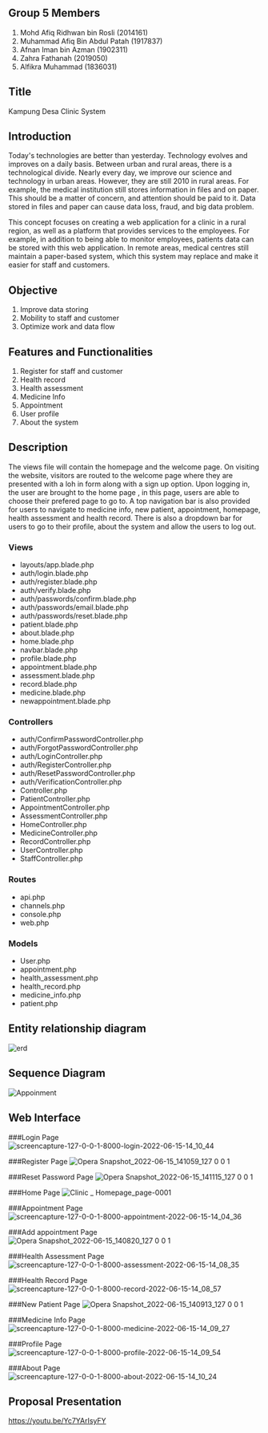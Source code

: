 
## Group 5 Members

1. Mohd Afiq Ridhwan bin Rosli (2014161)
2. Muhammad Afiq Bin Abdul Patah (1917837)
3. Afnan Iman bin Azman (1902311)
4. Zahra Fathanah (2019050)
5. Alfikra Muhammad (1836031)

## Title
Kampung Desa Clinic System

## Introduction
  Today's technologies are better than yesterday. Technology evolves and improves on a daily basis. Between urban and rural areas, there is a technological divide. Nearly every day, we improve our science and technology in urban areas. However, they are still 2010 in rural areas. For example, the medical institution still stores information in files and on paper. This should be a matter of concern, and attention should be paid to it. Data stored in files and paper can cause data loss, fraud, and big data problem. 
  
  This concept focuses on creating a web application for a clinic in a rural region, as well as a platform that provides services to the employees. For example, in addition to being able to monitor employees, patients data can be stored  with this web application. In remote areas, medical centres still maintain a paper-based system, which this system may replace and make it easier for staff and customers.
  
## Objective 
1. Improve data storing
2. Mobility to staff and customer
3. Optimize work and data flow
  
## Features and Functionalities
1. Register for staff and customer
2. Health record
3. Health assessment 
4. Medicine Info
5. Appointment
6. User profile
7. About the system

## Description
  The views file will contain the homepage and the welcome page. On visiting the website, visitors are routed to the welcome page where they are presented with a loh in form along with a sign up option. Upon logging in, the user are brought to the home page , in this page, users are able to choose their prefered page to go to. A top navigation bar is also provided for users to navigate to medicine info, new patient, appointment, homepage, health assessment and health record. There is also a dropdown bar for users to go to their profile, about the system and allow the users to log out.
  
### Views
- layouts/app.blade.php
- auth/login.blade.php
- auth/register.blade.php
- auth/verify.blade.php
- auth/passwords/confirm.blade.php
- auth/passwords/email.blade.php
- auth/passwords/reset.blade.php
- patient.blade.php
- about.blade.php
- home.blade.php
- navbar.blade.php
- profile.blade.php
- appointment.blade.php
- assessment.blade.php
- record.blade.php
- medicine.blade.php
- newappointment.blade.php

### Controllers
- auth/ConfirmPasswordController.php
- auth/ForgotPasswordController.php
- auth/LoginController.php
- auth/RegisterController.php
- auth/ResetPasswordController.php
- auth/VerificationController.php
- Controller.php
- PatientController.php
- AppointmentController.php
- AssessmentController.php
- HomeController.php
- MedicineController.php
- RecordController.php
- UserController.php
- StaffController.php

### Routes
- api.php
- channels.php
- console.php
- web.php

### Models
- User.php
- appointment.php
- health_assessment.php
- health_record.php
- medicine_info.php
- patient.php
  
 ## Entity relationship diagram
![erd](https://user-images.githubusercontent.com/103871912/173637598-20e2f8d8-651b-40ae-9715-910139a27586.jpg)

## Sequence Diagram
![Appoinment](https://user-images.githubusercontent.com/103871912/173637835-23c1bd69-25bb-419f-8379-6e34179050f7.jpg)

## Web Interface
###Login Page
![screencapture-127-0-0-1-8000-login-2022-06-15-14_10_44](https://user-images.githubusercontent.com/103871912/173755263-c0a3f6f5-6405-48cf-a344-c3cece60966b.png)

###Register Page
![Opera Snapshot_2022-06-15_141059_127 0 0 1](https://user-images.githubusercontent.com/103871912/173755319-16526f67-7192-44bd-9893-04e456be7496.png)

###Reset Password Page
![Opera Snapshot_2022-06-15_141115_127 0 0 1](https://user-images.githubusercontent.com/103871912/173755345-af897840-90e6-4a13-b782-bb6e883d9474.png)

###Home Page
![Clinic _ Homepage_page-0001](https://user-images.githubusercontent.com/103871912/173756249-16ecf765-25f0-4165-87f7-974220e06b96.jpg)

###Appointment Page
![screencapture-127-0-0-1-8000-appointment-2022-06-15-14_04_36](https://user-images.githubusercontent.com/103871912/173756306-01558e79-89c5-436d-921c-1d3554f22ab4.png)

###Add appointment Page
![Opera Snapshot_2022-06-15_140820_127 0 0 1](https://user-images.githubusercontent.com/103871912/173756357-8b0a9682-be13-4b84-b53f-9101fa0018be.png)

###Health Assessment Page
![screencapture-127-0-0-1-8000-assessment-2022-06-15-14_08_35](https://user-images.githubusercontent.com/103871912/173756374-f0f60ada-d009-4520-adca-2f014c58fd49.png)

###Health Record Page
![screencapture-127-0-0-1-8000-record-2022-06-15-14_08_57](https://user-images.githubusercontent.com/103871912/173756396-f1bb1602-292b-4359-9c31-f18661b5297e.png)

###New Patient Page
![Opera Snapshot_2022-06-15_140913_127 0 0 1](https://user-images.githubusercontent.com/103871912/173756431-fe35f912-5fd3-4923-a87e-449df65d88f7.png)

###Medicine Info Page
![screencapture-127-0-0-1-8000-medicine-2022-06-15-14_09_27](https://user-images.githubusercontent.com/103871912/173756450-d26d7960-f713-4ccf-845b-ab9d745cd638.png)

###Profile Page
![screencapture-127-0-0-1-8000-profile-2022-06-15-14_09_54](https://user-images.githubusercontent.com/103871912/173756533-2f578b55-e250-4ffb-a325-6df2ae87f8a3.png)

###About Page
![screencapture-127-0-0-1-8000-about-2022-06-15-14_10_24](https://user-images.githubusercontent.com/103871912/173756547-3f00bbfd-9ca0-435a-b425-89731042ff70.png)

## Proposal Presentation
https://youtu.be/Yc7YArIsyFY
